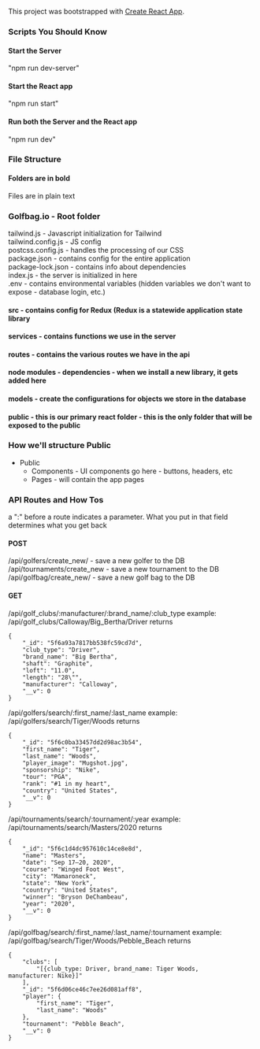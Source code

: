 This project was bootstrapped with [Create React App](https://github.com/facebook/create-react-app).

### Scripts You Should Know
#### Start the Server
"npm run dev-server"

#### Start the React app
"npm run start"

#### Run both the Server and the React app
"npm run dev"

### File Structure
#### Folders are in bold
Files are in plain text

### Golfbag.io - Root folder
tailwind.js - Javascript initialization for Tailwind  
tailwind.config.js - JS config   
postcss.config.js - handles the processing of our CSS  
package.json - contains config for the entire application  
package-lock.json - contains info about dependencies  
index.js - the server is initialized in here  
.env - contains environmental variables (hidden variables we don't want to expose - database login, etc.)  
#### src - contains config for Redux (Redux is a statewide application state library
#### services - contains functions we use in the server
#### routes - contains the various routes we have in the api
#### node modules - dependencies - when we install a new library, it gets added here
#### models - create the configurations for objects we store in the database
#### public - this is our primary react folder - this is the only folder that will be exposed to the public

### How we'll structure Public
* Public
  * Components - UI components go here - buttons, headers, etc
  * Pages - will contain the app pages 

### API Routes and How Tos

a ":" before a route indicates a parameter. What you put in that field determines what you get back

#### POST
/api/golfers/create_new/ - save a new golfer to the DB
/api/tournaments/create_new - save a new tournament to the DB
/api/golfbag/create_new/ - save a new golf bag to the DB

#### GET
/api/golf_clubs/:manufacturer/:brand_name/:club_type
example: /api/golf_clubs/Calloway/Big_Bertha/Driver returns 
```
{
    "_id": "5f6a93a7817bb538fc59cd7d",
    "club_type": "Driver",
    "brand_name": "Big Bertha",
    "shaft": "Graphite",
    "loft": "11.0",
    "length": "28\"",
    "manufacturer": "Calloway",
    "__v": 0
}
```
/api/golfers/search/:first_name/:last_name
example: /api/golfers/search/Tiger/Woods returns
```
{
    "_id": "5f6c0ba33457dd2d98ac3b54",
    "first_name": "Tiger",
    "last_name": "Woods",
    "player_image": "Mugshot.jpg",
    "sponsorship": "Nike",
    "tour": "PGA",
    "rank": "#1 in my heart",
    "country": "United States",
    "__v": 0
}
```

/api/tournaments/search/:tournament/:year
example: /api/tournaments/search/Masters/2020 returns

```
{
    "_id": "5f6c1d4dc957610c14ce8e8d",
    "name": "Masters",
    "date": "Sep 17–20, 2020",
    "course": "Winged Foot West",
    "city": "Mamaroneck",
    "state": "New York",
    "country": "United States",
    "winner": "Bryson DeChambeau",
    "year": "2020",
    "__v": 0
}
```

/api/golfbag/search/:first_name/:last_name/:tournament
example: /api/golfbag/search/Tiger/Woods/Pebble_Beach returns

```
{
    "clubs": [
        "[{club_type: Driver, brand_name: Tiger Woods,     manufacturer: Nike}]"
    ],
    "_id": "5f6d06ce46c7ee26d081aff8",
    "player": {
        "first_name": "Tiger",
        "last_name": "Woods"
    },
    "tournament": "Pebble Beach",
    "__v": 0
}
```

